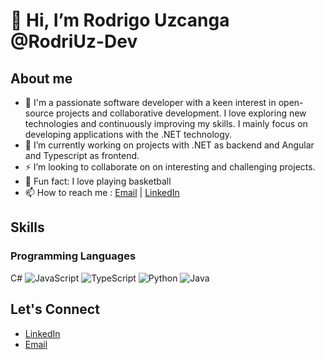 # 👋 Hi, I’m Rodrigo Uzcanga @RodriUz-Dev

## About me

- 🔭 I'm a passionate software developer with a keen interest in open-source projects and collaborative development. I love exploring new technologies and continuously improving my skills. I mainly focus on developing applications with the .NET technology.
- 🌱 I’m currently working on projects with .NET as backend and Angular and Typescript as frontend.
- ⚡ I’m looking to collaborate on on interesting and challenging projects.
- 💞️ Fun fact: I love playing basketball
- 📫 How to reach me : [Email](mailto:rodrigouzcanga@gmail.com) | [LinkedIn](https://www.linkedin.com/in/rodrigo-uzcanga/)

## Skills

### Programming Languages
C#
![JavaScript](https://img.shields.io/badge/-JavaScript-black?style=flat-square&logo=javascript)
![TypeScript](https://img.shields.io/badge/-TypeScript-black?style=flat-square&logo=typescript)
![Python](https://img.shields.io/badge/-Python-black?style=flat-square&logo=python)
![Java](https://img.shields.io/badge/-Java-black?style=flat-square&logo=java)

## Let's Connect

- [LinkedIn](https://www.linkedin.com/in/rodrigo-uzcanga/)
- [Email](mailto:rodrigouzcanga@gmail.com)


<!---
RodriUz-Dev/RodriUz-Dev is a ✨ special ✨ repository because its `README.md` (this file) appears on your GitHub profile.
You can click the Preview link to take a look at your changes.
--->
